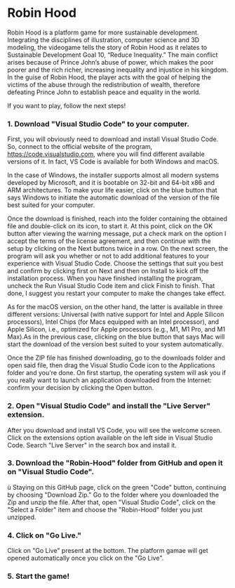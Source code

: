 # Robin Hood

Robin Hood is a platform game for more sustainable development.	Integrating the disciplines of illustration, computer science and 3D modeling, the videogame tells the story of Robin Hood as it relates to Sustainable Development Goal 10, “Reduce Inequality.” The main conflict arises because of Prince John’s abuse of power, which makes the poor poorer and the rich richer, increasing inequality and injustice in his kingdom. In the guise of Robin Hood, the player acts with the goal of helping the victims of the abuse through the redistribution of wealth, therefore defeating Prince John to establish peace and equality in the world.

If you want to play, follow the next steps!


### 1. Download "Visual Studio Code" to your computer.

First, you will obviously need to download and install Visual Studio Code. So, connect to the official website of the program, https://code.visualstudio.com, where you will find different available versions of it. In fact, VS Code is available for both Windows and macOS.

In the case of Windows, the installer supports almost all modern systems developed by Microsoft, and it is bootable on 32-bit and 64-bit x86 and ARM architectures. To make your life easier, click on the blue button that says Windows to initiate the automatic download of the version of the file best suited for your computer.

Once the download is finished, reach into the folder containing the obtained file and double-click on its icon, to start it. At this point, click on the OK button after viewing the warning message, put a check mark on the option I accept the terms of the license agreement, and then continue with the setup by clicking on the Next buttons twice in a row. On the next screen, the program will ask you whether or not to add additional features to your experience with Visual Studio Code. Choose the settings that suit you best and confirm by clicking first on Next and then on Install to kick off the installation process.
When you have finished installing the program, uncheck the Run Visual Studio Code item and click Finish to finish. That done, I suggest you restart your computer to make the changes take effect.

As for the macOS version, on the other hand, the latter is available in three different versions: Universal (with native support for Intel and Apple Silicon processors), Intel Chips (for Macs equipped with an Intel processor), and Apple Silicon, i.e., optimized for Apple processors (e.g., M1, M1 Pro, and M1 Max).As in the previous case, clicking on the blue button that says Mac will start the download of the version best suited to your system automatically.

Once the ZIP file has finished downloading, go to the downloads folder and open said file, then drag the Visual Studio Code icon to the Applications folder and you're done. On first startup, the operating system will ask you if you really want to launch an application downloaded from the Internet: confirm your decision by clicking the Open button.


### 2. Open "Visual Studio Code" and install the "Live Server" extension.

After you download and install VS Code, you will see the welcome screen.
Click on the extensions option available on the left side in Visual Studio Code.
Search "Live Server" in the search box and install it.


### 3. Download the "Robin-Hood" folder from GitHub and open it on "Visual Studio Code".
ù
Staying on this GitHub page, click on the green "Code" button, continuing by choosing "Download Zip." 
Go to the folder where you downloaded the Zip and unzip the file. 
After that, open "Visual Studio Code", click on the "Select a Folder" item and choose the "Robin-Hood" folder you just unzipped.


### 4. Click on "Go Live."
Click on "Go Live" present at the bottom.
The platform gamae will get opened automatically once you click on the "Go Live".


### 5. Start the game!